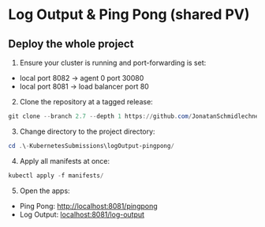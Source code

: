 # Log Output & Ping Pong (shared PV)

## Deploy the whole project

1. Ensure your cluster is running and port-forwarding is set:

- local port 8082 → agent 0 port 30080
- local port 8081 → load balancer port 80

2. Clone the repository at a tagged release:

```powershell
git clone --branch 2.7 --depth 1 https://github.com/JonatanSchmidlechner/-KubernetesSubmissions.git
```

3. Change directory to the project directory:

```powershell
cd .\-KubernetesSubmissions\logOutput-pingpong/
```

4. Apply all manifests at once:

```powershell
kubectl apply -f manifests/
```

5. Open the apps:

- Ping Pong: [http://localhost:8081/pingpong](http://localhost:8081/pingpong)
- Log Output: [localhost:8081/log-output](http://localhost:8081/)
